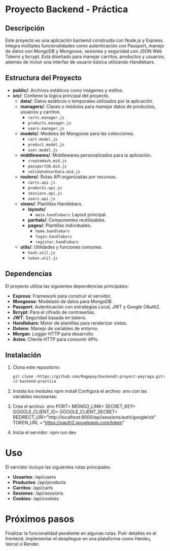 # Proyecto Backend - Práctica

## Descripción
Este proyecto es una aplicación backend construida con Node.js y Express. Integra múltiples funcionalidades como autenticación con Passport, manejo de datos con MongoDB y Mongoose, sesiones y seguridad con JSON Web Tokens y bcrypt. Está diseñado para manejar carritos, productos y usuarios, además de incluir una interfaz de usuario básica utilizando Handlebars.

## Estructura del Proyecto
- **public/**: Archivos estáticos como imágenes y estilos.
- **src/**: Contiene la lógica principal del proyecto.
  - **data/**: Datos estáticos o temporales utilizados por la aplicación.
  - **managers/**: Clases o módulos para manejar datos de productos, usuarios y carritos.
    - `carts.manager.js`
    - `products.manager.js`
    - `users.manager.js`
  - **models/**: Modelos de Mongoose para las colecciones.
    - `cart.model.js`
    - `product.model.js`
    - `user.model.js`
  - **middlewares/**: Middlewares personalizados para la aplicación.
    - `createHash.mid.js`
    - `passportCB.mid.js`
    - `validateUserData.mid.js`
  - **routers/**: Rutas API organizadas por recursos.
    - `carts.api.js`
    - `products.api.js`
    - `sessions.api.js`
    - `users.api.js`
  - **views/**: Plantillas Handlebars.
    - **layouts/**
      - `main.handlebars`: Layout principal.
    - **partials/**: Componentes reutilizables.
    - **pages/**: Plantillas individuales.
      - `home.handlebars`
      - `login.handlebars`
      - `register.handlebars`
  - **utils/**: Utilidades y funciones comunes.
    - `hash.util.js`
    - `token.util.js`

## Dependencias
El proyecto utiliza las siguientes dependencias principales:
- **Express**: Framework para construir el servidor.
- **Mongoose**: Modelado de datos para MongoDB.
- **Passport**: Autenticación con estrategias Local, JWT y Google OAuth2.
- **Bcrypt**: Para el cifrado de contraseñas.
- **JWT**: Seguridad basada en tokens.
- **Handlebars**: Motor de plantillas para renderizar vistas.
- **Dotenv**: Manejo de variables de entorno.
- **Morgan**: Logger HTTP para desarrollo.
- **Axios**: Cliente HTTP para consumir APIs.

## Instalación
1. Clona este repositorio:
   ```bash
   git clone <https://github.com/Ragepay/backend2-proyect-peyraga.git>
   cd backend-practica

2. Instala los modules
    npm install
    Configura el archivo .env con las variables necesarias:

3. Crea el archivo .env
    PORT=
    MONGO_LINK=
    SECRET_KEY=
    GOOGLE_CLIENT_ID=
    GOOGLE_CLIENT_SECRET=
    REDIRECT_URI="http://localhost:9000/api/sessions/auth/google/cb"
    TOKEN_URL ="https://oauth2.googleapis.com/token"

4. Inicia el servidor:
    npm run dev

# Uso
El servidor incluye las siguientes rutas principales:
- **Usuarios**: /api/users
- **Productos**: /api/products
- **Carritos**: /api/carts
- **Sesiones**: /api/sessions
- **Cookies**: /api/cookies

# Próximos pasos
Finalizar la funcionalidad pendiente en algunas rutas.
Pulir detalles en el frontend.
Implementar el despliegue en una plataforma como Heroku, Vercel o Render.
